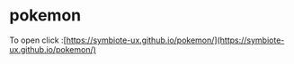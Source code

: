 # pokemon
To open click :[https://symbiote-ux.github.io/pokemon/](https://symbiote-ux.github.io/pokemon/)
